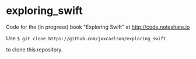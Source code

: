 # exploring_swift
Code for the (in progress) book "Exploring Swift" at http://code.noteshare.io

Use `$ git clone https://github.com/jxxcarlson/exploring_swift`

to clone this repository.
